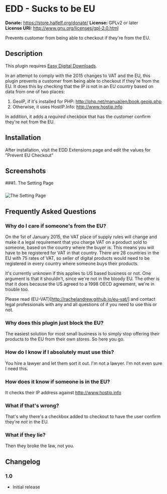 # EDD - Sucks to be EU #

**Donate:** https://store.halfelf.org/donate/
**License:** GPLv2 or later  
**License URI:** http://www.gnu.org/licenses/gpl-2.0.html
  
Prevents customer from being able to checkout if they're from the EU.

## Description ##

This plugin requires [Easy Digital Downloads](http://wordpress.org/extend/plugins/easy-digital-downloads/ "Easy Digital Downloads"). 

In an attempt to comply with the 2015 changes to VAT and the EU, this plugin prevents a customer from being able to checkout if they're from the EU. It does this by checking that the IP is not in an EU country based on data from one of two places:

1. GeoIP, if it's installed for PHP: http://php.net/manual/en/book.geoip.php
2. Otherwise, it uses HostIP.Info: http://www.hostip.info

In addition, it adds a *required* checkbox that has the customer confirm they're not from the EU.

## Installation ##

After installation, visit the EDD Extensions page and edit the values for "Prevent EU Checkout"

## Screenshots ##

###1. The Setting Page
###
![The Setting Page
](https://ps.w.org/edd-prevent-checkout/assets/screenshot-1.png)


## Frequently Asked Questions ##

### Why do I care if someone's from the EU? ###

On the 1st of January 2015, the VAT place of supply rules will change and make it a legal requirement that you charge VAT on a product sold to someone, based on the country where the buyer is. This means you will have to be registered for VAT in that country. There are 28 countries in the EU with 75 rates of VAT, so seller of digital products would need to be registered in every country where someone buys their products.

It's currently unknown if this applies to US based business or not. One argument is that it shouldn't, since we're not in the bloody EU. The other is that it does because the US agreed to a 1998 OECD agreement, we're in trouble too.

Please read (EU-VAT)[http://rachelandrew.github.io/eu-vat/] and contact legal professionals with any and all questions of if you need to use this or not.

### Why does this plugin just block the EU? ###

The easiest solution for most small business is to simply stop offering their products to the EU from their own stores. So here you go.

### How do I know if I absolutely must use this? ###

You hire a lawyer and let them sort it out. I'm not a lawyer. I'm not even sure I need this.

### How does it know if someone is in the EU? ###

It checks their IP address against http://www.hostip.info

### What if that's wrong? ###

That's why there's a checkbox added to checkout to have the user confirm they're *not* in the EU.

### What if they lie? ###

Then they broke the law, not you.

## Changelog ##

### 1.0 ###
* Initial release